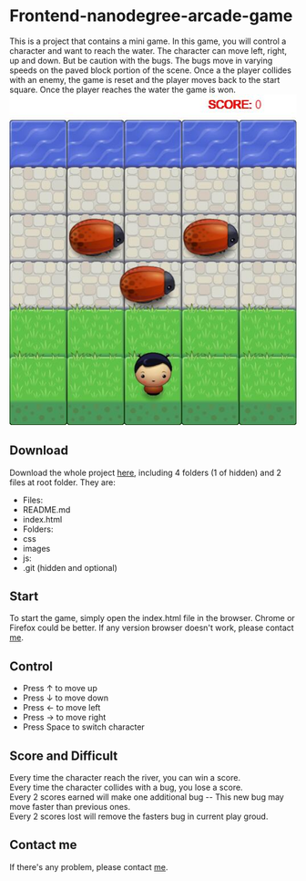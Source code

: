 # Frontend-nanodegree-arcade-game
This is a project that contains a mini game. In this game, you will control a character and want to reach the water. The character can move left, right, up and down. But be caution with the bugs. The bugs move in varying speeds on the paved block portion of the scene. Once a the player collides with an enemy, the game is reset and the player moves back to the start square. Once the player reaches the water the game is won.
![Intro](images/Intro.jpg)

## Download
Download the whole project [here](https://github.com/orange9320/frontend-nanodegree-arcade-game), including 4 folders (1 of hidden) and 2 files at root folder. They are:
- Files:
 - README.md
 - index.html
- Folders:
 - css
 - images
 - js:
 - .git (hidden and optional)

## Start
To start the game, simply open the index.html file in the browser. Chrome or Firefox could be better. If any version browser doesn't work, please contact [me](mailto:fakeEmail@fakeEmail.com).

## Control
- Press ↑ to move up
- Press ↓ to move down
- Press ← to move left
- Press → to move right
- Press Space to switch character

## Score and Difficult
Every time the character reach the river, you can win a score.  
Every time the character collides with a bug, you lose a score.  
Every 2 scores earned will make one additional bug -- This new bug may move faster than previous ones.  
Every 2 scores lost will remove the fasters bug in current play groud.

## Contact me
If there's any problem, please contact [me](mailto:fakeEmail@fakeEmail.com).
